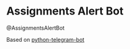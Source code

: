 # Assignments Alert Bot

@AssignmentsAlertBot

Based on [python-telegram-bot](https://python-telegram-bot.org/)